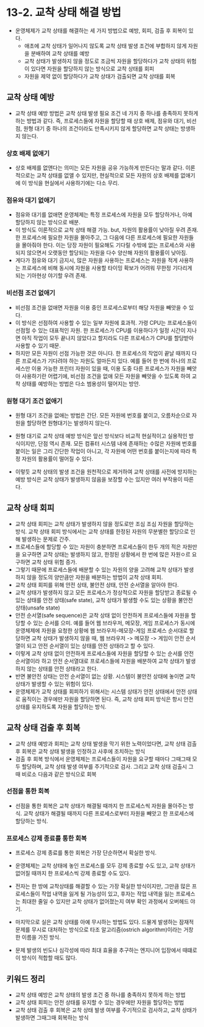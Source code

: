 # 13-2. 교착 상태 해결 방법
- 운영체제가 교착 상태를 해결하는 세 가지 방법으로 예방, 회피, 검출 후 회복이 있다.
  - 애초에 교착 상태가 일어나지 않도록 교착 상태 발생 조건에 부합하지 않게 자원을 분배하여 교착 상태를 예방
  - 교착 상태가 발생하지 않을 정도로 조금씩 자원을 할당하다가 교착 상태의 위험이 있다면 자원을 할당하지 않는 방식으로 교착 상태를 회피
  - 자원을 제약 없이 할당하다가 교착 상태가 검출되면 교착 상태를 회복

## 교착 상태 예방
- 교착 상태 예방 방법은 교착 상태 발생 필요 조건 네 가지 중 하나를 충족하지 못하게 하는 방법과 같다. 즉, 프로세스들에 자원을 할당할 때 상호 배제, 점유와 대기, 비선점, 원형 대기 중 하나의 조건이라도
만족시키지 않게 할당하면 교착 상태는 방생하지 않는다.

### 상호 배제 없애기
- 상호 배제를 없앤다는 의미는 모든 자원을 공유 가능하게 만든다는 말과 같다. 이론적으로는 교착 상태를 없앨 수 있지만, 현실적으로 모든 자원의 상호 배제를 없애기에 이 방식을 현실에서 사용하기에는 다소 무리.

### 점유와 대기 없애기
- 점유와 대기를 없애면 운영체제는 특정 프로세스에 자원을 모두 할당하거나, 아예 할당하지 않는 방식으로 배분.
- 이 방식도 이론적으로 교착 상태 해결 가능. but, 자원의 활용률이 낮아질 우려 존재. 한 프로세스에 필요한 자원을 몰아주고, 그 다음에 다른 프로세스에 필요한 자원들을 몰아줘야 한다. 이는 당장 자원이 필요해도
기다릴 수밖에 없는 프로세스와 사용되지 않으면서 오랫동안 할당되는 자원을 다수 양산해 자원의 활용률이 낮아짐.
- 게다가 점유와 대기 금지시, 많은 자원을 사용하는 프로세스는 자원을 적게 사용하는 프로세스에 비해 동시에 자원을 사용할 타이밍 확보가 어려워 무한정 기다리게 되는 기아현상 야기할 우려 존재.

### 비선점 조건 없애기
- 비선점 조건을 없애면 자원을 이용 중인 프로세스로부터 해당 자원을 빼앗을 수 있다. 
- 이 방식은 선점하여 사용할 수 있는 일부 자원에 효과적. 가령 CPU는 프로세스들이 선점헐 수 있는 대표적인 자원. 한 프로세스가 CPU를 이용하다가 일정 시간이 지나면 아직 작업이 모두 끝나지 않았다고 할지라도
다른 프로세스가 CPU를 할당받아 사용할 수 있기 때문.
- 하지만 모든 자원이 선점 가능한 것은 아니다. 한 프로세스의 작업이 끝날 때까지 다른 프로세스가 기다려야 하는 자원도 얼마든지 있다. 예를 들어 한 번에 하나의 프로세스만 이용 가능한 프린터 자원이 있을 때, 
이용 도중 다른 프로세스가 자원을 빼앗아 사용하기란 어렵기에, 비선점 조건을 없애 모든 자원을 빼앗을 수 있도록 하여 교착 상태를 예방하는 방법은 다소 범용성이 떨어지는 방안.

### 원형 대기 조건 없애기
- 원형 대기 조건을 없애는 방법은 간단. 모든 자원에 번호를 붙이고, 오름차순으로 자원을 할당하면 원형대기는 발생하지 않는다.
- 원형 대기로 교착 상태 예방 방식은 앞선 방식보다 비교적 현실적이고 실용적인 방식이지만, 단점 역시 존재. 모든 컴퓨터 시스템 내에 존재하는 수많은 자원에 번호를 붙이는 일은 그리 간단한 작업이 아니고, 각 자원에
어떤 번호를 붙이는지에 따라 특정 자원의 활용률이 떨어질 수 있다.


- 이렇듯 교착 상태의 발생 조건을 원천적으로 제거하여 교착 상태를 사전에 방지하는 예방 방식은 교착 상태가 발생하지 않음을 보장할 수는 있지만 여러 부작용이 따른다.

## 교착 상태 회피
- 교착 상태 회피는 교착 상태가 발생하지 않을 정도로만 조심 조심 자원을 할당하는 방식. 교착 상태 회피 방식에서는 교착 상태를 한정된 자원의 무분별한 할당으로 인해 발생하는 문제로 간주.
- 프로세스들에 할당할 수 있는 자원이 충분하면 프로세스들이 한두 개의 적은 자원만을 요구하면 교착 상태는 발생하지 않고, 한정된 상황에서 한 번에 많은 자원ㅇ르 요구하면 교착 상태 위험 증가.
- 그렇기 때문에 프로세스들에 배분할 수 있는 자원의 양을 고려해 교착 상태가 발생하지 않을 정도의 양만큼만 자원을 배분하는 방법이 교착 상태 회피.
- 교착 상태 회피를 위해 안전 상태, 불안전 상태, 안전 순서열을 알아야 한다.
- 교착 상태가 발생하지 않고 모든 프로세스가 정상적으로 자원을 할당받고 종료될 수 있는 상태를 안전 상태(safe state), 교착 상태가 발생할 수도 있는 상황을 불안전 상태(unsafe state)
- 안전 순서열(safe sequence)은 교착 상태 없이 안전하게 프로세스들에 자원을 할당할 수 있는 순서를 으미. 예를 들어 웹 브라우저, 메모장, 게임 프로세스가 동시에 운영체제에 자원을 요청한 상황에 웹
브라우저-메모장-게임 프로세스 순서대로 할당하면 교착 상태가 발생하지 않을 때, 웹 브라우저 -> 메모장 -> 게임이 안전 순서열이 되고 안전 순서열이 있는 상태를 안전 상태라고 할 수 있다.
- 이렇게 교착 상태 없이 안전하게 프로세스들에 자원을 할당할 수 있는 순서를 안전 순서열이라 하고 안전 순서열대로 프로세스들에 자원을 배분하여 교착 상태가 발생하지 않는 상태를 안전 상태라고 한다.
- 반면 불안전 상태는 안전 순서열이 없는 상황. 시스템이 불안전 상태에 놓이면 교착 상태가 발생할 수 있는 위험이 있다.
- 운영체제가 교착 상태를 회피하기 위해서는 시스템 상태가 안전 상태에서 안전 상태로 움직이는 경우에만 자원을 할당하면 된다. 즉, 교착 상태 회피 방식은 항시 안전 상태를 유지하도록 자원을 할당하는 방식.

## 교착 상태 검출 후 회복
- 교착 상태 예방과 회피는 교착 상태 발생을 막기 위한 노력이었다면, 교착 상태 검출 후 회복은 교착 상태 발생을 인정하고 사후에 조치하는 방식
- 검출 후 회복 방식에서 운영체제는 프로세스들이 자원을 요구할 때마다 그때그때 모두 할당하며, 교착 상태 발생 여부를 주기적으로 검사. 그리고 교착 상태 검출시 그때 비로소 다음과 같은 방식으로 회복

### 선점을 통한 회복
- 선점을 통한 회복은 교착 상태가 해결될 때까지 한 프로세스씩 자원을 몰아주는 방식. 교착 상태가 해결될 때까지 다른 프로세스로부터 자원을 빼앗고 한 프로세스에 할당하는 방식.

### 프로세스 강제 종료를 통한 회복
- 프로세스 강제 종료를 통한 회복은 가장 단순하면서 확실한 방식.
- 운영체제는 교착 상태에 놓인 프로세스를 모두 강제 종료할 수도 있고, 교착 상태가 없어질 때까지 한 프로세스씩 강제 종료할 수도 있다. 
- 전자는 한 방에 교착상태를 해결할 수 있는 가장 확실한 방식이지만, 그만큼 많은 프로세스들이 작업 내역을 잃게 될 가능성이 있고, 후자는 작업 내역을 잃는 프로세스는 최대한 줄일 수 있지만 교착 상태가
없어졌는지 여부 확인 과정에서 오버헤드 야기.


- 마지막으로 실은 교착 상태를 아예 무시하는 방법도 있다. 드물게 발생하는 잠재적 문제를 무시로 대처하는 방식으로 타조 알고리즘(ostrich algorithm)이라는 거창한 이름을 가진 방식.
- 문제 발생의 빈도나 심각성에 따라 최대 효율을 추구하는 엔지니어 입장에서 때떄로 이 방식이 적합할 때도 많다.

## 키워드 정리
- 교착 상태 예방은 교착 상태의 발생 조건 중 하나를 충족하지 못하게 하는 방법
- 교착 상태 회피는 안전 상태를 유지할 수 있는 경우에만 자원을 할당하는 방법
- 교착 상태 검출 후 회복은 교착 상태 발생 여부를 주기적으로 검사하고, 교착 상태가 발생하면 그때그때 회복하는 방식

